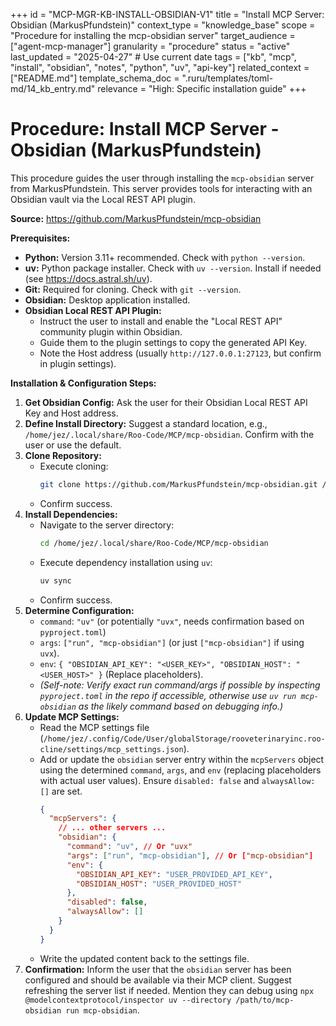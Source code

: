 +++
id = "MCP-MGR-KB-INSTALL-OBSIDIAN-V1"
title = "Install MCP Server: Obsidian (MarkusPfundstein)"
context_type = "knowledge_base"
scope = "Procedure for installing the mcp-obsidian server"
target_audience = ["agent-mcp-manager"]
granularity = "procedure"
status = "active"
last_updated = "2025-04-27" # Use current date
tags = ["kb", "mcp", "install", "obsidian", "notes", "python", "uv", "api-key"]
related_context = ["README.md"]
template_schema_doc = ".ruru/templates/toml-md/14_kb_entry.md"
relevance = "High: Specific installation guide"
+++

# Procedure: Install MCP Server - Obsidian (MarkusPfundstein)

This procedure guides the user through installing the `mcp-obsidian` server from MarkusPfundstein. This server provides tools for interacting with an Obsidian vault via the Local REST API plugin.

**Source:** <https://github.com/MarkusPfundstein/mcp-obsidian>

**Prerequisites:**

*   **Python:** Version 3.11+ recommended. Check with `python --version`.
*   **uv:** Python package installer. Check with `uv --version`. Install if needed (see <https://docs.astral.sh/uv>).
*   **Git:** Required for cloning. Check with `git --version`.
*   **Obsidian:** Desktop application installed.
*   **Obsidian Local REST API Plugin:**
    *   Instruct the user to install and enable the "Local REST API" community plugin within Obsidian.
    *   Guide them to the plugin settings to copy the generated API Key.
    *   Note the Host address (usually `http://127.0.0.1:27123`, but confirm in plugin settings).

**Installation & Configuration Steps:**

1.  **Get Obsidian Config:** Ask the user for their Obsidian Local REST API Key and Host address.
2.  **Define Install Directory:** Suggest a standard location, e.g., `/home/jez/.local/share/Roo-Code/MCP/mcp-obsidian`. Confirm with the user or use the default.
3.  **Clone Repository:**
    *   Execute cloning:
        ```bash
        git clone https://github.com/MarkusPfundstein/mcp-obsidian.git /home/jez/.local/share/Roo-Code/MCP/mcp-obsidian
        ```
    *   Confirm success.
4.  **Install Dependencies:**
    *   Navigate to the server directory:
        ```bash
        cd /home/jez/.local/share/Roo-Code/MCP/mcp-obsidian
        ```
    *   Execute dependency installation using `uv`:
        ```bash
        uv sync
        ```
    *   Confirm success.
5.  **Determine Configuration:**
    *   `command`: `"uv"` (or potentially `"uvx"`, needs confirmation based on `pyproject.toml`)
    *   `args`: `["run", "mcp-obsidian"]` (or just `["mcp-obsidian"]` if using `uvx`).
    *   `env`: `{ "OBSIDIAN_API_KEY": "<USER_KEY>", "OBSIDIAN_HOST": "<USER_HOST>" }` (Replace placeholders).
    *   *(Self-note: Verify exact run command/args if possible by inspecting `pyproject.toml` in the repo if accessible, otherwise use `uv run mcp-obsidian` as the likely command based on debugging info.)*
6.  **Update MCP Settings:**
    *   Read the MCP settings file (`/home/jez/.config/Code/User/globalStorage/rooveterinaryinc.roo-cline/settings/mcp_settings.json`).
    *   Add or update the `obsidian` server entry within the `mcpServers` object using the determined `command`, `args`, and `env` (replacing placeholders with actual user values). Ensure `disabled: false` and `alwaysAllow: []` are set.
        ```json
        {
          "mcpServers": {
            // ... other servers ...
            "obsidian": {
              "command": "uv", // Or "uvx"
              "args": ["run", "mcp-obsidian"], // Or ["mcp-obsidian"]
              "env": {
                "OBSIDIAN_API_KEY": "USER_PROVIDED_API_KEY",
                "OBSIDIAN_HOST": "USER_PROVIDED_HOST"
              },
              "disabled": false,
              "alwaysAllow": []
            }
          }
        }
        ```
    *   Write the updated content back to the settings file.
7.  **Confirmation:** Inform the user that the `obsidian` server has been configured and should be available via their MCP client. Suggest refreshing the server list if needed. Mention they can debug using `npx @modelcontextprotocol/inspector uv --directory /path/to/mcp-obsidian run mcp-obsidian`.
